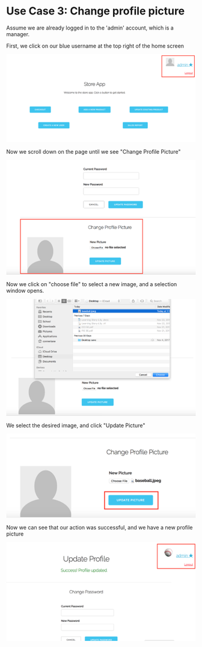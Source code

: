 # Use Case 3: Change profile picture

Assume we are already logged in to the 'admin' account, which is a manager.

First, we click on our blue username at the top right of the home screen

![see images/usecase1_c.png](images/usecase1_c.png)

Now we scroll down on the page until we see "Change Profile Picture"

![see images/usecase3_b.png](images/usecase3_b.png)

Now we click on "choose file" to select a new image, and a selection window opens.

![see images/usecase3_c.png](images/usecase3_c.png)

We select the desired image, and click "Update Picture"

![see images/usecase3_d.png](images/usecase3_d.png)

Now we can see that our action was successful, and we have a new profile picture

![see images/usecase3_e.png](images/usecase3_e.png)